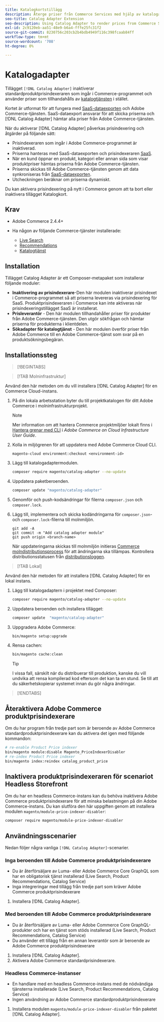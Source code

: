 ```yaml
---
title: Katalogkortstillägg
description: Återge priser från Commerce Services med hjälp av katalogadaptern
seo-title: Catalog Adapter Extension
seo-description: Using Catalog Adapter to render prices from Commerce Services
exl-id: 2c9120eb-aa51-48e9-b6a4-fffe25fc31f2
source-git-commit: 8230756c203cb2b4bdb4949f116c398fcaab84ff
workflow-type: tm+mt
source-wordcount: '708'
ht-degree: 0%

---
```


# Katalogadapter

Tillägget `[!DNL Catalog Adapter]` inaktiverar standardproduktprisindexeraren som ingår i Commerce-programmet och använder priser som tillhandahålls av [katalogtjänsten](../catalog-service/overview.md) i stället.

Kortet är utformat för att fungera med [SaaS-dataexporten](../data-export/overview.md) och Adobe Commerce-tjänsten. SaaS-dataexport ansvarar för att skicka priserna och [!DNL Catalog Adapter] hämtar alla priser från Adobe Commerce-tjänsten.

När du aktiverar [!DNL Catalog Adapter] påverkas prisindexering och åtgärder på följande sätt:

- Prisindexeraren som ingår i Adobe Commerce-programmet är inaktiverad.
- Priserna hanteras med SaaS-dataexporten och prisindexeraren [SaaS](price-indexing.md).
- När en kund öppnar en produkt, kategori eller annan sida som visar produktpriser hämtas priserna från Adobe Commerce-tjänsten.
- Priserna skickas till Adobe Commerce-tjänsten genom att data synkroniseras från [SaaS-dataexporten](../data-export/overview.md).
- Utcheckningen beräknar om priserna dynamiskt.

Du kan aktivera prisindexering på nytt i Commerce genom att ta bort eller inaktivera tillägget Katalogkort.

## Krav

- Adobe Commerce 2.4.4+
- Ha någon av följande Commerce-tjänster installerade:

   - [Live Search](../live-search/install.md)
   - [Recommendations](../product-recommendations/install-configure.md)
   - [Katalogtjänst](../catalog-service/installation.md)

## Installation

Tillägget Catalog Adapter är ett Composer-metapaket som installerar följande moduler:

- **Inaktivering av prisindexerare**-Den här modulen inaktiverar prisindexet i Commerce-programmet så att priserna levereras via prisindexering för SaaS. Produktprisindexeraren i Commerce kan inte aktiveras när prisindexeringstillägget SaaS är installerat.
- **Prisleverantör** - Den här modulen tillhandahåller priser för produkter från Adobe Commerce-tjänsten. Den utgör sökfrågan och hämtar priserna för produkterna i klientdelen.
- **Sökadapter för katalogtjänst** - Den här modulen överför priser från Adobe Commerce till en Adobe Commerce-tjänst som svar på en produktsökningsbegäran.

## Installationssteg

>[!BEGINTABS]

>[!TAB Molninfrastruktur]

Använd den här metoden om du vill installera [!DNL Catalog Adapter] för en Commerce Cloud-instans.

1. På din lokala arbetsstation byter du till projektkatalogen för ditt Adobe Commerce i molninfrastrukturprojekt.

   >[!NOTE]
   >
   >Mer information om att hantera Commerce projektmiljöer lokalt finns i [Hantera grenar med CLI](https://experienceleague.adobe.com/en/docs/commerce-cloud-service/user-guide/develop/cli-branches) i _Adobe Commerce on Cloud Infrastructure User Guide_.

1. Kolla in miljögrenen för att uppdatera med Adobe Commerce Cloud CLI.

   ```shell
   magento-cloud environment:checkout <environment-id>
   ```

1. Lägg till katalogadaptermodulen.

   ```bash
   composer require magento/catalog-adapter --no-update
   ```

1. Uppdatera paketberoenden.

   ```bash
   composer update "magento/catalog-adapter"
   ```

1. Genomför och push-kodsändringar för filerna `composer.json` och `composer.lock`.

1. Lägg till, implementera och skicka kodändringarna för `composer.json`- och `composer.lock`-filerna till molnmiljön.

   ```shell
   git add -A
   git commit -m "Add catalog adapter module"
   git push origin <branch-name>
   ```

   När uppdateringarna skickas till molnmiljön initieras [Commerce molndistributionsprocess](https://experienceleague.adobe.com/en/docs/commerce-cloud-service/user-guide/develop/deploy/process) för att ändringarna ska tillämpas. Kontrollera distributionsstatusen från [distributionsloggen](https://experienceleague.adobe.com/en/docs/commerce-cloud-service/user-guide/develop/test/log-locations#deploy-log).

>[!TAB Lokal]

Använd den här metoden för att installera [!DNL Catalog Adapter] för en lokal instans.

1. Lägg till katalogadaptern i projektet med Composer:

   ```bash
   composer require magento/catalog-adapter --no-update
   ```

1. Uppdatera beroenden och installera tillägget:

   ```bash
   composer update  "magento/catalog-adapter"
   ```

1. Uppgradera Adobe Commerce:

   ```bash
   bin/magento setup:upgrade
   ```

1. Rensa cachen:

   ```bash
   bin/magento cache:clean
   ```

   >[!TIP]
   >
   >I vissa fall, särskilt när du distribuerar till produktion, kanske du vill undvika att rensa kompilerad kod eftersom det kan ta en stund. Se till att du säkerhetskopierar systemet innan du gör några ändringar.

>[!ENDTABS]


## Återaktivera Adobe Commerce produktprisindexerare

Om du har program från tredje part som är beroende av Adobe Commerce standardproduktprisindexerare kan du aktivera det igen med följande kommandon:

```bash
# re-enable Product Price indexer
bin/magento module:disable Magento_PriceIndexerDisabler
# re-index Product Price indexer
bin/magento index:reindex catalog_product_price
```

## Inaktivera produktprisindexeraren för scenariot Headless Storefront

Om du har en headless Commerce-instans kan du behöva inaktivera Adobe Commerce produktprisindexerare för att minska belastningen på din Adobe Commerce-instans. Du kan slutföra den här uppgiften genom att installera modulen `magento/module-price-indexer-disabler`:

```bash
composer require magento/module-price-indexer-disabler
```

## Användningsscenarier

Nedan följer några vanliga `[!DNL Catalog Adapter]`-scenarier.

### Inga beroenden till Adobe Commerce produktprisindexerare

- Du är återförsäljare av Luma- eller Adobe Commerce Core GraphQL som har en obligatorisk tjänst installerad (Live Search, Product Recommendations, Catalog Service)
- Inga integreringar med tillägg från tredje part som kräver Adobe Commerce produktprisindexerare

1. Installera [!DNL Catalog Adapter].

### Med beroenden till Adobe Commerce produktprisindexerare

- Du är återförsäljare av Luma- eller Adobe Commerce Core GraphQL-produkter och har en tjänst som stöds installerad (Live Search, Product Recommendations, Catalog Service)
- Du använder ett tillägg från en annan leverantör som är beroende av Adobe Commerce produktprisindexerare

1. Installera [!DNL Catalog Adapter].
1. Aktivera Adobe Commerce standardprisindexerare.

### Headless Commerce-instanser

- En handlare med en headless Commerce-instans med de nödvändiga tjänsterna installerade (Live Search, Product Recommendations, Catalog Service)
- Ingen användning av Adobe Commerce standardproduktprisindexerare

1. Installera modulen `magento/module-price-indexer-disabler` från paketet [!DNL Catalog Adapter].


